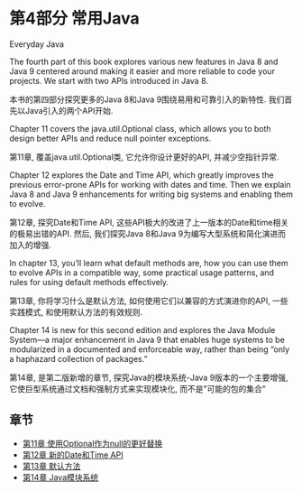 # 第4部分 常用Java
Everyday Java

<p class="en">The fourth part of this book explores various new features in Java 8 and Java 9 centered around making it easier and more reliable to code your projects. We start with two APIs introduced in Java 8.</p>

本书的第四部分探究更多的Java 8和Java 9围绕易用和可靠引入的新特性. 我们首先以Java引入的两个API开始.

<p class="en">Chapter 11 covers the java.util.Optional class, which allows you to both design better APIs and reduce null pointer exceptions. </p>

第11章, 覆盖java.util.Optional类, 它允许你设计更好的API, 并减少空指针异常.

<p class="en">Chapter 12 explores the Date and Time API, which greatly improves the previous error-prone APIs for working with dates and time. Then we explain Java 8 and Java 9 enhancements for writing big systems and enabling them to evolve. </p>

第12章, 探究Date和Time API, 这些API极大的改进了上一版本的Date和time相关的极易出错的API. 然后, 我们探究Java 8和Java 9为编写大型系统和简化演进而加入的增强.

<p class="en">In chapter 13, you’ll learn what default methods are, how you can use them to evolve APIs in a compatible way, some practical usage patterns, and rules for using default methods effectively. </p>

第13章, 你将学习什么是默认方法, 如何使用它们以兼容的方式演进你的API, 一些实践模式, 和使用默认方法的有效规则.

<p class="en">Chapter 14 is new for this second edition and explores the Java Module System—a major enhancement in Java 9 that enables huge systems to be modularized in a documented and enforceable way, rather than being “only a haphazard collection of packages.”</p>

第14章, 是第二版新增的章节, 探究Java的模块系统-Java 9版本的一个主要增强, 它使巨型系统通过文档和强制方式来实现模块化, 而不是"可能的包的集合"

## 章节
* [第11章 使用Optional作为null的更好替换](11_Using_Optional_as_a_better_alternative_to_null.md)
* [第12章 新的Date和Time API](12_New_Date_and_Time_API.md)
* [第13章 默认方法](13_Default_methods.md)
* [第14章 Java模块系统](14_The_Java_Module_System.md)

